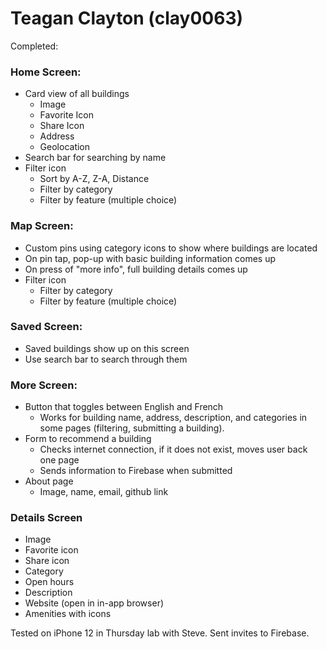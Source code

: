 # Teagan Clayton (clay0063)

Completed:
### Home Screen:
- Card view of all buildings
  - Image
  - Favorite Icon
  - Share Icon
  - Address
  - Geolocation
- Search bar for searching by name
- Filter icon
  - Sort by A-Z, Z-A, Distance
  - Filter by category
  - Filter by feature (multiple choice)


### Map Screen:
- Custom pins using category icons to show where buildings are located
- On pin tap, pop-up with basic building information comes up
- On press of "more info", full building details comes up
- Filter icon
  - Filter by category
  - Filter by feature (multiple choice)


### Saved Screen:
- Saved buildings show up on this screen
- Use search bar to search through them


### More Screen:
- Button that toggles between English and French
  - Works for building name, address, description, and categories in some pages (filtering, submitting a building).
- Form to recommend a building
  - Checks internet connection, if it does not exist, moves user back one page
  - Sends information to Firebase when submitted
- About page
  - Image, name, email, github link
   
### Details Screen
- Image
- Favorite icon
- Share icon
- Category
- Open hours
- Description
- Website (open in in-app browser)
- Amenities with icons

Tested on iPhone 12 in Thursday lab with Steve.
Sent invites to Firebase.
